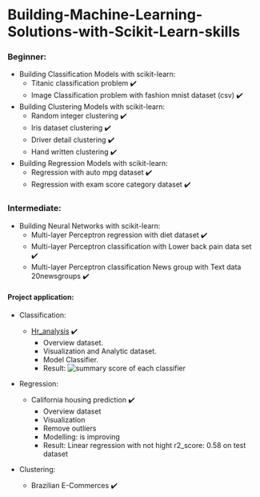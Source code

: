 # Building-Machine-Learning-Solutions-with-Scikit-Learn-skills

### Beginner:
* Building Classification Models with scikit-learn: <br/>
   + Titanic classification problem ✔️ <br/>
   + Image Classification problem with fashion mnist dataset (csv) ✔️ <br/>
* Building Clustering Models with scikit-learn: <br/>
   + Random integer clustering ✔️ <br/>
   + Iris dataset clustering ✔️ <br/>
   + Driver detail clustering ✔️ <br/>
   + Hand written clustering ✔️ <br/>
* Building Regression Models with scikit-learn:
   + Regression with auto mpg dataset ✔️
   + Regression with exam score category dataset ✔️

### Intermediate:
* Building Neural Networks with scikit-learn:
   + Multi-layer Perceptron regression with diet dataset ✔️
   + Multi-layer Perceptron classification with Lower back pain data set ✔️
   + Multi-layer Perceptron classification News group with Text data 20newsgroups ✔️ 
#### Project application:
* Classification:
   + [Hr_analysis](https://github.com/thoadao0301/Building-Machine-Learning-Solutions-with-Scikit-Learn-skills/blob/main/Project_application/Hr_classification.ipynb) ✔️
      - Overview dataset.
      - Visualization and Analytic dataset.
      - Model Classifier.
      - Result:
      ![summary score of each classifier](https://github.com/thoadao0301/Building-Machine-Learning-Solutions-with-Scikit-Learn-skills/blob/main/acc_image/HR.JPG)
* Regression:
   + California housing prediction ✔️
      - Overview dataset
      - Visualization
      - Remove outliers
      - Modelling: is improving
      - Result: Linear regression with not hight r2_score: 0.58 on test dataset
         
* Clustering:
   + Brazilian E-Commerces ✔️

